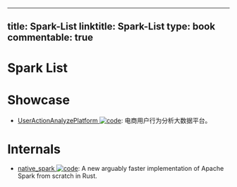 
---
title: Spark-List
linktitle: Spark-List
type: book
commentable: true
---

# Spark List

# Showcase

- [UserActionAnalyzePlatform ![code](https://ng-tech.icu/assets/code.svg)](https://github.com/oeljeklaus-you/UserActionAnalyzePlatform): 电商用户行为分析大数据平台。

# Internals

- [native_spark ![code](https://ng-tech.icu/assets/code.svg)](https://github.com/rajasekarv/native_spark): A new arguably faster implementation of Apache Spark from scratch in Rust.

    